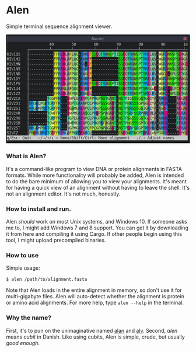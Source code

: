 # Alen

Simple terminal sequence alignment viewer.

![Screenshot](/screenshots/prot.png?raw=true "Screenshot")

### What is Alen?
It's a command-like program to view DNA or protein alignments in FASTA formats. While more functionality will probably be added, Alen is intended to do the bare minimum of allowing you to view your alignments. It's meant for having a quick view of an alignment without having to leave the shell. It's not an alignment editor. It's not much, honestly.

### How to install and run.
Alen _should_ work on most Unix systems, and Windows 10. If someone asks me to, I might add Windows 7 and 8 support.
You can get it by downloading it from here and compiling it using Cargo. If other people begin using this tool, I might upload precompiled binaries.

### How to use
Simple usage:
```
$ alen /path/to/alignment.fasta
```

Note that Alen loads in the entire alignment in memory, so don't use it for multi-gigabyte files. Alen will auto-detect whether the alignment is protein or amino acid alignments. For more help, type `alen --help` in the terminal.

### Why the name?
First, it's to pun on the unimaginative named [alan](https://github.com/mpdunne/alan) and [alv](https://github.com/arvestad/alv). Second, _alen_ means _cubit_ in Danish. Like using cubits, Alen is simple, crude, but usually _good enough_.